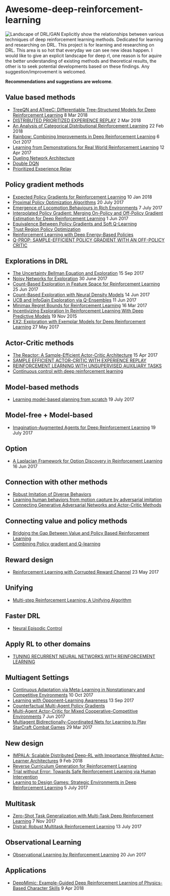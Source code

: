 # Awesome-deep-reinforcement-learning
![Landscape of **DRL**/GAN](images/landscape.jpeg)
Explicitly show the relationships between various techniques of deep reinforcement learning methods. Dedicated for learning and researching on DRL. 
This project is for learning and researching on DRL. This area is so hot that everyday we can see new ideas happen. I would like to give an explicit landscape for deep rl, one reason is for aquire the better understanding of existing methods and theoretical results, the other is to seek potential developments based on these findings. Any suggestion/improvement is welcomed. 

**Recommendations and suggestions are welcome**. 

## Value based methods
* [TreeQN and ATreeC: Differentiable Tree-Structured Models for Deep Reinforcement Learning](https://arxiv.org/pdf/1710.11417.pdf) 8 Mar 2018
* [DISTRIBUTED PRIORITIZED EXPERIENCE REPLAY](https://arxiv.org/pdf/1803.00933.pdf) 2 Mar 2018
* [An Analysis of Categorical Distributional Reinforcement Learning](https://arxiv.org/pdf/1802.08163.pdf) 22 Feb 2018
* [Rainbow: Combining Improvements in Deep Reinforcement Learning](https://arxiv.org/pdf/1710.02298.pdf) 6 Oct 2017
* [Learning from Demonstrations for Real World Reinforcement Learning](https://arxiv.org/pdf/1704.03732.pdf) 12 Apr 2017
* [Dueling Network Architecture](https://arxiv.org/pdf/1511.06581.pdf)
* [Double DQN](https://arxiv.org/pdf/1509.06461.pdf)
* [Prioritized Experience Relay](https://arxiv.org/pdf/1511.05952.pdf)

## Policy gradient methods
* [Expected Policy Gradients for Reinforcement Learning](https://arxiv.org/pdf/1801.03326.pdf) 10 Jan 2018
* [Proximal Policy Optimization Algorithms](https://arxiv.org/pdf/1707.06347.pdf) 20 July 2017
* [Emergence of Locomotion Behaviours in Rich Environments](https://arxiv.org/pdf/1707.02286.pdf) 7 July 2017
* [Interpolated Policy Gradient: Merging On-Policy and Off-Policy Gradient Estimation for Deep Reinforcement Learning](https://arxiv.org/pdf/1706.00387.pdf) 1 Jun 2017
* [Equivalence Between Policy Gradients and Soft Q-Learning](https://arxiv.org/pdf/1704.06440.pdf)
* [Trust Region Policy Optimization](https://arxiv.org/pdf/1502.05477.pdf)
* [Reinforcement Learning with Deep Energy-Based Policies](https://arxiv.org/pdf/1702.08165.pdf)
* [Q-PROP: SAMPLE-EFFICIENT POLICY GRADIENT WITH AN OFF-POLICY CRITIC](https://arxiv.org/pdf/1611.02247.pdf)


## Explorations in DRL

* [The Uncertainty Bellman Equation and Exploration](https://arxiv.org/pdf/1709.05380.pdf) 15 Sep 2017
* [Noisy Networks for Exploration](https://arxiv.org/pdf/1706.10295.pdf) 30 June 2017
* [Count-Based Exploration in Feature Space for Reinforcement Learning](https://arxiv.org/pdf/1706.08090.pdf) 25 Jun 2017
* [Count-Based Exploration with Neural Density Models](https://arxiv.org/pdf/1703.01310.pdf) 14 Jun 2017
* [UCB and InfoGain Exploration via Q-Ensembles](https://arxiv.org/pdf/1706.01502.pdf) 11 Jun 2017
* [Minimax Regret Bounds for Reinforcement Learning](https://arxiv.org/pdf/1703.05449.pdf) 16 Mar 2017
* [Incentivizing Exploration In Reinforcement Learning With Deep Predictive Models](https://arxiv.org/pdf/1507.00814.pdf) 19 Nov 2015
* [EX2: Exploration with Exemplar Models for Deep Reinforcement Learning](https://arxiv.org/pdf/1703.01260.pdf) 27 May 2017

## Actor-Critic methods

* [The Reactor: A Sample-Efficient Actor-Critic Architecture](https://arxiv.org/pdf/1704.04651.pdf) 15 Apr 2017
* [SAMPLE EFFICIENT ACTOR-CRITIC WITH EXPERIENCE REPLAY](https://arxiv.org/pdf/1611.01224.pdf)
* [REINFORCEMENT LEARNING WITH UNSUPERVISED AUXILIARY TASKS](https://arxiv.org/pdf/1611.05397.pdf)
* [Continuous control with deep reinforcement learning](https://arxiv.org/pdf/1509.02971.pdf)

## Model-based methods
* [Learning model-based planning from scratch](https://arxiv.org/pdf/1707.06170.pdf) 19 July 2017

## Model-free + Model-based

* [Imagination-Augmented Agents for Deep Reinforcement Learning](https://arxiv.org/pdf/1703.00956.pdf) 19 July 2017

## Option

* [A Laplacian Framework for Option Discovery in Reinforcement Learning](https://arxiv.org/pdf/1703.00956.pdf) 16 Jun 2017

## Connection with other methods

* [Robust Imitation of Diverse Behaviors](https://arxiv.org/pdf/1707.02747.pdf)
* [Learning human behaviors from motion capture by adversarial imitation](https://arxiv.org/pdf/1707.02201.pdf)
* [Connecting Generative Adversarial Networks and Actor-Critic Methods](https://arxiv.org/pdf/1610.01945.pdf)

## Connecting value and policy methods

* [Bridging the Gap Between Value and Policy Based Reinforcement Learning](https://arxiv.org/pdf/1702.08892.pdf)
* [Combining Policy gradient and Q-learning](https://arxiv.org/pdf/1611.01626.pdf)

## Reward design

* [Reinforcement Learning with Corrupted Reward Channel](https://arxiv.org/pdf/1705.08417.pdf) 23 May 2017

## Unifying

* [Multi-step Reinforcement Learning: A Unifying Algorithm](https://arxiv.org/pdf/1703.01327.pdf)

## Faster DRL

* [Neural Episodic Control](https://arxiv.org/pdf/1703.01988.pdf)

## Apply RL to other domains

* [TUNING RECURRENT NEURAL NETWORKS WITH REINFORCEMENT LEARNING](https://ai.google/research/pubs/pub45935)

## Multiagent Settings

* [Continuous Adaptation via Meta-Learning in Nonstationary and Competitive Environments](https://arxiv.org/pdf/1710.03641.pdf) 10 Oct 2017
* [Learning with Opponent-Learning Awareness](https://arxiv.org/pdf/1709.04326.pdf) 13 Sep 2017
* [Counterfactual Multi-Agent Policy Gradients](https://arxiv.org/pdf/1705.08926.pdf) 
* [Multi-Agent Actor-Critic for Mixed Cooperative-Competitive Environments](https://arxiv.org/pdf/1706.02275.pdf) 7 Jun 2017
* [Multiagent Bidirectionally-Coordinated Nets for Learning to Play StarCraft Combat Games](https://arxiv.org/pdf/1703.10069.pdf) 29 Mar 2017

## New design
* [IMPALA: Scalable Distributed Deep-RL with Importance Weighted Actor-Learner Architectures](https://arxiv.org/pdf/1802.01561.pdf.pdf) 9 Feb 2018
* [Reverse Curriculum Generation for Reinforcement Learning](https://arxiv.org/pdf/1707.05300.pdf)
* [Trial without Error: Towards Safe Reinforcement Learning via Human Intervention](https://arxiv.org/pdf/1707.05173.pdf)
* [Learning to Design Games: Strategic Environments in Deep Reinforcement Learning](https://arxiv.org/pdf/1707.01310.pdf) 5 July 2017

## Multitask
* [Zero-Shot Task Generalization with Multi-Task Deep Reinforcement Learning](https://arxiv.org/pdf/1706.05064.pdf) 7 Nov 2017
* [Distral: Robust Multitask Reinforcement Learning](https://arxiv.org/pdf/1707.04175.pdf) 13 July 2017

## Observational Learning

* [Observational Learning by Reinforcement Learning](https://arxiv.org/pdf/1706.06617.pdf) 20 Jun 2017

## Applications
* [DeepMimic: Example-Guided Deep Reinforcement Learning of Physics-Based Character Skills](https://arxiv.org/pdf/1804.02717.pdf) 9 Apr 2018
